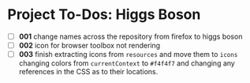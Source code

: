 # Project To-Dos: Higgs Boson

- [ ] **001** change names across the repository from firefox to higgs boson 
- [ ] **002** icon for browser toolbox not rendering 
- [ ] **003** finish extracting icons from `resources` and move them to `icons` changing colors from `currentContext` to `#f4f4f7` and changing any references in the CSS as to their locations. 